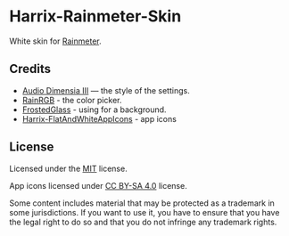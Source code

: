 # Harrix-Rainmeter-Skin

White skin for [Rainmeter](https://www.rainmeter.net/).

## Credits

- [Audio Dimensia III](https://www.deviantart.com/eclectic-tech/art/Audio-Dimensia-III-736494291) — the style of the settings.
- [RainRGB](https://forum.rainmeter.net/viewtopic.php?t=6215) - the color picker.
- [FrostedGlass](https://github.com/TheAzack9/FrostedGlass) - using for a background.
- [Harrix-FlatAndWhiteAppIcons](https://github.com/Harrix/Harrix-FlatAndWhiteAppIcons) - app icons

## License

Licensed under the [MIT](https://github.com/Harrix/Harrix-Rainmeter-Skin/blob/master/LICENSE.md) license.

App icons licensed under [CC BY-SA 4.0](https://github.com/Harrix/Harrix-FlatAndWhiteAppIcons/blob/master/LICENSE.md) license.

Some content includes material that may be protected as a trademark in some jurisdictions. If you want to use it, you have to ensure that you have the legal right to do so and that you do not infringe any trademark rights.